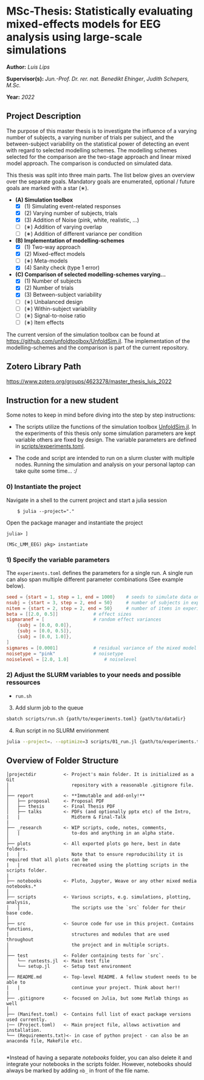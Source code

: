 # **MSc-Thesis:** Statistically evaluating mixed-effects models for EEG analysis using large-scale simulations
**Author:** *Luis Lips*

**Supervisor(s):** *Jun.-Prof. Dr. rer. nat. Benedikt Ehinger*, *Judith Schepers, M.Sc.*

**Year:** *2022*

## Project Description
The purpose of this master thesis is to investigate the influence of a varying number of subjects, a varying number of trials per subject, and the between-subject variability on the statistical power of detecting an event with regard to selected modelling schemes. The modelling schemes selected for the comparison are the two-stage approach and linear mixed model approach. The comparison is conducted on simulated data.

This thesis was split into three main parts. The list below gives an overview over the separate goals. Mandatory goals are enumerated, optional / future goals are marked with a star (∗).

- **(A) Simulation toolbox**
	- [x] \(1) Simulating event-related responses
	- [x] \(2) Varying number of subjects, trials
	- [x] \(3) Addition of Noise (pink, white, realistic, ...)
	- [ ] \(∗) Addition of varying overlap
	- [ ] \(∗) Addition of different variance per condition
- **(B) Implementation of modelling-schemes**
	- [x] \(1) Two-way approach
	- [x] \(2) Mixed-effect models
	- [ ] \(∗) Meta-models
	- [x] \(4) Sanity check (type 1 error)
- **(C) Comparison of selected modelling-schemes varying...**
	- [x] \(1) Number of subjects
	- [x] \(2) Number of trials
	- [x] \(3) Between-subject variability
	- [ ] \(∗) Unbalanced design
	- [ ] \(∗) Within-subject variability
	- [ ] \(∗) Signal-to-noise ratio
	- [ ] \(∗) Item effects

The current version of the simulation toolbox can be found at https://github.com/unfoldtoolbox/UnfoldSim.jl.
The implementation of the modelling-schemes and the comparison is part of the current repository.

## Zotero Library Path
https://www.zotero.org/groups/4623278/master_thesis_luis_2022

## Instruction for a new student
Some notes to keep in mind before diving into the step by step instructions:
- The scripts utilize the functions of the simulation toolbox [UnfoldSim.jl](https://github.com/unfoldtoolbox/UnfoldSim.jl). In the experiments of this thesis only some simulation parameters are kept variable others are fixed by design. The variable parameters are defined in [scripts/experiments.toml](scripts/experiments.toml). 

- The code and script are intended to run on a slurm cluster with multiple nodes. Running the simulation and analysis on your personal laptop can take quite some time... :/

### 0) Instantiate the project
Navigate in a shell to the current project and start a julia session
```console
    $ julia --project="."
```

Open the package manager and instantiate the project
```console
julia> ]
```
```console
(MSc_LMM_EEG) pkg> instantiate
```

### 1) Specify the variable parameters
The `experiments.toml` defines the parameters for a single run. A single run can also span multiple different parameter combinations (See example below).

```TOML
seed = {start = 1, step = 1, end = 1000} 	# seeds to simulate data on
nsubj = {start = 3, step = 2, end = 50}  	# number of subjects in experiment design
nitem = {start = 2, step = 2, end = 50}		# number of items in experiment design
beta = [[2.0, 0.5]]				# effect sizes
sigmaranef = [					# random effect variances 
	{subj = [0.0, 0.0]}, 
	{subj = [0.0, 0.5]}, 
	{subj = [0.0, 1.0]},
]
sigmares = [0.0001]				# residual variance of the mixed model
noisetype = "pink"				# noisetype
noiselevel = [2.0, 1.0]				# noiselevel
```

### 2) Adjust the SLURM variables to your needs and possible ressources
- `run.sh`

3) Add slurm job to the queue
```bash
sbatch scripts/run.sh {path/to/experiments.toml} {path/to/datadir}
```

4) Run script in no SLURM envirionment
```bash
julia --project=. --optimize=3 scripts/01_run.jl {path/to/experiments.toml} {path/to/datadir}
```

## Overview of Folder Structure 

```
│projectdir          <- Project's main folder. It is initialized as a Git
│                       repository with a reasonable .gitignore file.
│
├── report           <- **Immutable and add-only!**
│   ├── proposal     <- Proposal PDF
│   ├── thesis       <- Final Thesis PDF
│   ├── talks        <- PDFs (and optionally pptx etc) of the Intro,
|   |                   Midterm & Final-Talk
|
├── _research        <- WIP scripts, code, notes, comments,
│   |                   to-dos and anything in an alpha state.
│
├── plots            <- All exported plots go here, best in date folders.
|   |                   Note that to ensure reproducibility it is required that all plots can be
|   |                   recreated using the plotting scripts in the scripts folder.
|
├── notebooks        <- Pluto, Jupyter, Weave or any other mixed media notebooks.*
│
├── scripts          <- Various scripts, e.g. simulations, plotting, analysis,
│   │                   The scripts use the `src` folder for their base code.
│
├── src              <- Source code for use in this project. Contains functions,
│                       structures and modules that are used throughout
│                       the project and in multiple scripts.
│
├── test             <- Folder containing tests for `src`.
│   └── runtests.jl  <- Main test file
│   └── setup.jl     <- Setup test environment
│
├── README.md        <- Top-level README. A fellow student needs to be able to
|   |                   continue your project. Think about her!!
|
├── .gitignore       <- focused on Julia, but some Matlab things as well
│
├── (Manifest.toml)  <- Contains full list of exact package versions used currently.
|── (Project.toml)   <- Main project file, allows activation and installation.
└── (Requirements.txt)<- in case of python project - can also be an anaconda file, MakeFile etc.
                        
```

\*Instead of having a separate *notebooks* folder, you can also delete it and integrate your notebooks in the scripts folder. However, notebooks should always be marked by adding `nb_` in front of the file name.
